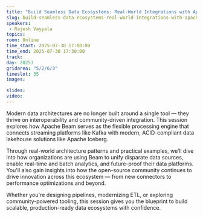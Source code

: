 ```yaml
---
title: "Build Seamless Data Ecosystems: Real-World Integrations with Apache Beam, Kafka, and Iceberg"
slug: build-seamless-data-ecosystems-real-world-integrations-with-apache-beam-kafka-and-iceberg
speakers:
 - Rajesh Vayyala
topics:
room: Online
time_start: 2025-07-30 17:00:00
time_end: 2025-07-30 17:30:00
track: 
day: 20253
gridarea: "5/2/6/3"
timeslot: 35
images: 

slides:
video:
---
```


Modern data architectures are no longer built around a single tool — they thrive on interoperability and community-driven integration. This session explores how Apache Beam serves as the flexible processing engine that connects streaming platforms like Kafka with modern, ACID-compliant data lakehouse solutions like Apache Iceberg.

Through real-world architecture patterns and practical examples, we’ll dive into how organizations are using Beam to unify disparate data sources, enable real-time and batch analytics, and future-proof their data platforms. You'll also gain insights into how the open-source community continues to drive innovation across this ecosystem — from new connectors to performance optimizations and beyond.

Whether you're designing pipelines, modernizing ETL, or exploring community-powered tooling, this session gives you the blueprint to build scalable, production-ready data ecosystems with confidence.
